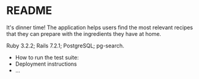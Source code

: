 # README

It's dinner time!
The application helps users find the most relevant recipes that they can prepare with the ingredients they have at home.

Ruby 3.2.2; Rails 7.2.1; PostgreSQL; pg-search.

* How to run the test suite:
* Deployment instructions
* ...
